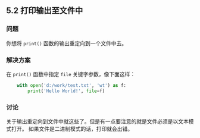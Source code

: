 ## 5.2 打印输出至文件中 ##
### 问题 ###
你想将 ``print()`` 函数的输出重定向到一个文件中去。
### 解决方案 ###
在 ``print()`` 函数中指定 ``file`` 关键字参数，像下面这样：
```python
    with open('d:/work/test.txt', 'wt') as f:
        print('Hello World!', file=f)

```
### 讨论 ###
关于输出重定向到文件中就这些了。但是有一点要注意的就是文件必须是以文本模式打开。
如果文件是二进制模式的话，打印就会出错。
